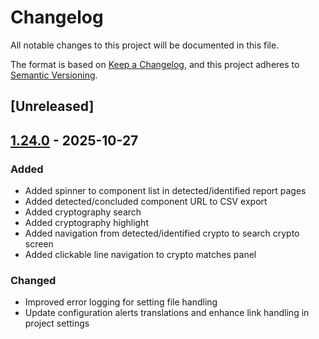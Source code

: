 # Changelog

All notable changes to this project will be documented in this file.

The format is based on [Keep a Changelog](https://keepachangelog.com/en/1.0.0/),
and this project adheres to [Semantic Versioning](https://semver.org/spec/v2.0.0.html).

## [Unreleased]

## [1.24.0] - 2025-10-27
### Added
- Added spinner to component list in detected/identified report pages
- Added detected/concluded component URL to CSV export
- Added cryptography search
- Added cryptography highlight
- Added navigation from detected/identified crypto to search crypto screen
- Added clickable line navigation to crypto matches panel
### Changed
- Improved error logging for setting file handling
- Update configuration alerts translations and enhance link handling in project settings

[1.24.0]: https://github.com/scanoss/sbom-workbench/tag/v1.24.0
